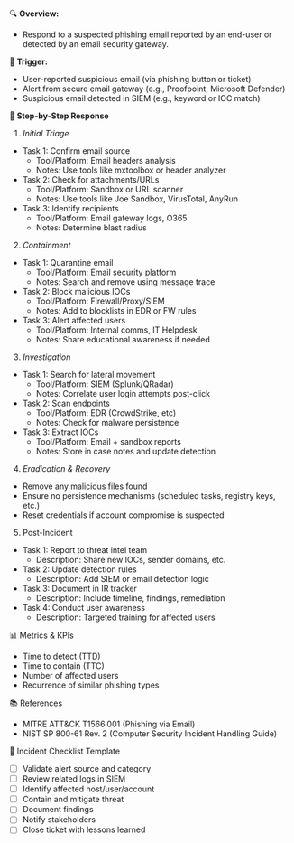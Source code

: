 🔍 **Overview:**
* Respond to a suspected phishing email reported by an end-user or detected by an email security gateway.

🚨 **Trigger:**
* User-reported suspicious email (via phishing button or ticket)
* Alert from secure email gateway (e.g., Proofpoint, Microsoft Defender)
* Suspicious email detected in SIEM (e.g., keyword or IOC match)

🧭 **Step-by-Step Response**
1. _Initial Triage_
* Task 1: Confirm email source	
  * Tool/Platform: Email headers analysis
  * Notes: Use tools like mxtoolbox or header analyzer
* Task 2: Check for attachments/URLs
  * Tool/Platform: Sandbox or URL scanner	
  * Notes: Use tools like Joe Sandbox, VirusTotal, AnyRun
* Task 3: Identify recipients
  * Tool/Platform: Email gateway logs, O365	
  * Notes: Determine blast radius

2. _Containment_
* Task 1: Quarantine email
  * Tool/Platform: Email security platform
  * Notes: Search and remove using message trace
* Task 2: Block malicious IOCs
  * Tool/Platform: Firewall/Proxy/SIEM
  * Notes: Add to blocklists in EDR or FW rules
* Task 3: Alert affected users
  * Tool/Platform: Internal comms, IT Helpdesk
  * Notes: Share educational awareness if needed

3. _Investigation_
* Task 1: Search for lateral movement
  * Tool/Platform: SIEM (Splunk/QRadar)
  * Notes: Correlate user login attempts post-click
* Task 2: Scan endpoints
  * Tool/Platform: EDR (CrowdStrike, etc)
  * Notes: Check for malware persistence
* Task 3: Extract IOCs
  * Tool/Platform: Email + sandbox reports
  * Notes: Store in case notes and update detection

4. _Eradication & Recovery_
* Remove any malicious files found
* Ensure no persistence mechanisms (scheduled tasks, registry keys, etc.)
* Reset credentials if account compromise is suspected

5. Post-Incident
* Task 1: Report to threat intel team	
  * Description: Share new IOCs, sender domains, etc.
* Task 2: Update detection rules
  * Description: Add SIEM or email detection logic
* Task 3: Document in IR tracker
  * Description: Include timeline, findings, remediation
* Task 4: Conduct user awareness
  * Description: Targeted training for affected users

📊 Metrics & KPIs
* Time to detect (TTD)
* Time to contain (TTC)
* Number of affected users
* Recurrence of similar phishing types

📚 References
* MITRE ATT&CK T1566.001 (Phishing via Email)
* NIST SP 800-61 Rev. 2 (Computer Security Incident Handling Guide)

🧰 Incident Checklist Template

- [ ] Validate alert source and category
- [ ] Review related logs in SIEM
- [ ] Identify affected host/user/account
- [ ] Contain and mitigate threat
- [ ] Document findings
- [ ] Notify stakeholders
- [ ] Close ticket with lessons learned
